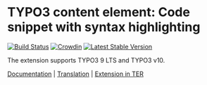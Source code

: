 # TYPO3 content element: Code snippet with syntax highlighting

[![Build Status](https://travis-ci.org/brotkrueml/codehighlight.svg?branch=master)](https://travis-ci.org/brotkrueml/codehighlight)
[![Crowdin](https://badges.crowdin.net/typo3-extension-codehighlight/localized.svg)](https://crowdin.com/project/typo3-extension-codehighlight)
[![Latest Stable Version](https://poser.pugx.org/brotkrueml/codehighlight/v/stable)](https://packagist.org/packages/brotkrueml/schema)

The extension supports TYPO3 9 LTS and TYPO3 v10.

[Documentation](https://docs.typo3.org/p/brotkrueml/codehighlight/master/en-us/) |
[Translation](https://crowdin.com/project/typo3-extension-codehighlight) |
[Extension in TER](https://extensions.typo3.org/extension/codehighlight/)
